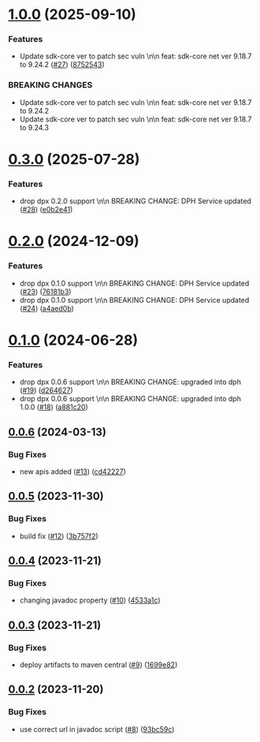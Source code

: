# [1.0.0](https://github.com/IBM/data-product-exchange-java-sdk/compare/0.3.0...1.0.0) (2025-09-10)


### Features

* Update sdk-core ver to patch sec vuln \n\n feat: sdk-core net ver 9.18.7 to 9.24.2 ([#27](https://github.com/IBM/data-product-exchange-java-sdk/issues/27)) ([8752543](https://github.com/IBM/data-product-exchange-java-sdk/commit/87525439839fa4ad7b1c57f6441f2e2e5d35d1b5))


### BREAKING CHANGES

* Update sdk-core ver to patch sec vuln \n\n feat: sdk-core net ver 9.18.7 to 9.24.2
* Update sdk-core ver to patch sec vuln \n\n feat: sdk-core net ver 9.18.7 to 9.24.3

# [0.3.0](https://github.com/IBM/data-product-exchange-java-sdk/compare/0.2.0...0.3.0) (2025-07-28)


### Features

* drop dpx 0.2.0 support \n\n BREAKING CHANGE: DPH Service updated ([#28](https://github.com/IBM/data-product-exchange-java-sdk/issues/28)) ([e0b2e41](https://github.com/IBM/data-product-exchange-java-sdk/commit/e0b2e41bc2ffea4695f0c6b7ccf855b0d88337e8))

# [0.2.0](https://github.com/IBM/data-product-exchange-java-sdk/compare/0.1.0...0.2.0) (2024-12-09)


### Features

* drop dpx 0.1.0 support \n\n BREAKING CHANGE: DPH Service updated ([#23](https://github.com/IBM/data-product-exchange-java-sdk/issues/23)) ([76181b3](https://github.com/IBM/data-product-exchange-java-sdk/commit/76181b3364c4b6192f74d06dc78bbc28af2432fa))
* drop dpx 0.1.0 support \n\n BREAKING CHANGE: DPH Service updated ([#24](https://github.com/IBM/data-product-exchange-java-sdk/issues/24)) ([a4aed0b](https://github.com/IBM/data-product-exchange-java-sdk/commit/a4aed0b6b205c6581c2de4a025e335947f298d98))

# [0.1.0](https://github.com/IBM/data-product-exchange-java-sdk/compare/0.0.6...0.1.0) (2024-06-28)


### Features

* drop dpx 0.0.6 support \n\n BREAKING CHANGE: upgraded into dph ([#19](https://github.com/IBM/data-product-exchange-java-sdk/issues/19)) ([d264627](https://github.com/IBM/data-product-exchange-java-sdk/commit/d26462792a6a9a1e2a5738a2707eca7506ac266c))
* drop dpx 0.0.6 support \n\n BREAKING CHANGE: upgraded into dph 1.0.0 ([#18](https://github.com/IBM/data-product-exchange-java-sdk/issues/18)) ([a881c20](https://github.com/IBM/data-product-exchange-java-sdk/commit/a881c20e175f530483c366dc0b9b75ed9125535d))

## [0.0.6](https://github.com/IBM/data-product-exchange-java-sdk/compare/0.0.5...0.0.6) (2024-03-13)


### Bug Fixes

* new apis added ([#13](https://github.com/IBM/data-product-exchange-java-sdk/issues/13)) ([cd42227](https://github.com/IBM/data-product-exchange-java-sdk/commit/cd422276993260ec60b78fde47f74c23a9707a83))

## [0.0.5](https://github.com/IBM/data-product-exchange-java-sdk/compare/0.0.4...0.0.5) (2023-11-30)


### Bug Fixes

* build fix ([#12](https://github.com/IBM/data-product-exchange-java-sdk/issues/12)) ([3b757f2](https://github.com/IBM/data-product-exchange-java-sdk/commit/3b757f2ffb8cb9fa866e9625e7f02c71ac61a0a0))

## [0.0.4](https://github.com/IBM/data-product-exchange-java-sdk/compare/0.0.3...0.0.4) (2023-11-21)


### Bug Fixes

* changing javadoc property ([#10](https://github.com/IBM/data-product-exchange-java-sdk/issues/10)) ([4533a1c](https://github.com/IBM/data-product-exchange-java-sdk/commit/4533a1cfec21bb601527ecc288d5c9948061094b))

## [0.0.3](https://github.com/IBM/data-product-exchange-java-sdk/compare/0.0.2...0.0.3) (2023-11-21)


### Bug Fixes

* deploy artifacts to maven central ([#9](https://github.com/IBM/data-product-exchange-java-sdk/issues/9)) ([1699e82](https://github.com/IBM/data-product-exchange-java-sdk/commit/1699e8218bea268dc9e757f287f142ac566c01af))

## [0.0.2](https://github.com/IBM/data-product-exchange-java-sdk/compare/0.0.1...0.0.2) (2023-11-20)


### Bug Fixes

* use correct url in javadoc script ([#8](https://github.com/IBM/data-product-exchange-java-sdk/issues/8)) ([93bc59c](https://github.com/IBM/data-product-exchange-java-sdk/commit/93bc59cc77512f20d7aa9aab30dfdc3562bf4955))
